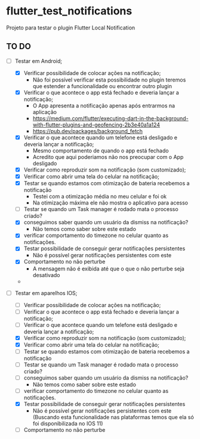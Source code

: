 # flutter_test_notifications
Projeto para testar o plugin Flutter Local Notification

## TO DO
- [ ] Testar em Android;
  - [x] Verificar possibilidade de colocar ações na notificação;
    - Não foi possível verificar esta possibilidade no plugin teremos que estender a funcionalidade ou encontrar outro plugin
  - [x] Verificar o que acontece o app está fechado e deveria lançar a notificação;
    - O App apresenta a notificação apenas após entrarmos na aplicação
    -  https://medium.com/flutter/executing-dart-in-the-background-with-flutter-plugins-and-geofencing-2b3e40a1a124
    - https://pub.dev/packages/background_fetch
  - [x] Verificar o que acontece quando um telefone está desligado e deveria lançar a notificação;
    - Mesmo comportamento de quando o app está fechado
    - Acredito que aqui poderiamos não nos preocupar com o App desligado
  - [x] Verificar como reproduzir som na notificação (som customizado);
  - [x] Verificar como abrir uma tela do celular na notificação;
  - [x] Testar se quando estamos com otimização de bateria recebemos a notificação
    - Testei com a otimização média no meu celular e foi ok
    - Na otimização máxima ele não mostra o aplicativo para acesso
  - [ ] Testar se quando um Task manager é rodado mata o processo criado?
  - [x] conseguimos saber quando um usuário da dismiss na notificação?
    - Não temos como saber sobre este estado
  - [x] verificar comportamento do timezone no celular quanto as notificações.
  - [x] Testar possibilidade de conseguir gerar notificações persistentes
    - Não é possível gerar notificações persistentes com este
  - [x] Comportamento no não perturbe
    - A mensagem não é exibida até que o que o não perturbe seja desativado
  - 

- [ ] Testar em aparelhos IOS;
  - [ ] Verificar possibilidade de colocar ações na notificação;
  - [ ] Verificar o que acontece o app está fechado e deveria lançar a notificação;
  - [ ] Verificar o que acontece quando um telefone está desligado e deveria lançar a notificação;
  - [x] Verificar como reproduzir som na notificação (som customizado);
  - [x] Verificar como abrir uma tela do celular na notificação;
  - [ ] Testar se quando estamos com otimização de bateria recebemos a notificação
  - [ ] Testar se quando um Task manager é rodado mata o processo criado?
  - [ ] conseguimos saber quando um usuário da dismiss na notificação?
    - Não temos como saber sobre este estado
  - [ ] verificar comportamento do timezone no celular quanto as notificações.
  - [x] Testar possibilidade de conseguir gerar notificações persistentes
    - Não é possível gerar notificações persistentes com este (Buscando esta funcionalidade nas plataformas temos que ela só foi disponibilizada no IOS 11)
  - [ ] Comportamento no não perturbe
